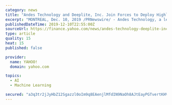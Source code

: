 ```yaml
---
category: news
title: "Andes Technology and Deeplite, Inc. Join Forces to Deploy Highly Compact Deep Learning Models Into Daily Life"
excerpt: "MONTREAL, Dec. 10, 2019 /PRNewswire/ - Andes Technology, a leading Asia-based supplier of high-performance low-power compact 32/64-bit RISC-V CPU cores and a founding Platinum member of the RISC-V Foundation, and Montreal based AI startup Deeplite, Inc., the creators of Lightweight Intelligence™ making deep learning AI models smaller ..."
publishedDateTime: 2019-12-10T22:55:00Z
sourceUrl: https://finance.yahoo.com/news/andes-technology-deeplite-inc-join-160000000.html
type: article
quality: 15
heat: 15
published: false

provider:
  name: YAHOO!
  domain: yahoo.com

topics:
  - AI
  - Machine Learning

secured: "a3q3tr2jJyHbZ12Sgazzl0oIm9q8EAenjlMfdIN9NaOh8AJtEayPGTvertKHVblyccJTXqZwld29M9xFMQfuz+tXjTXGooULqyIPe3BlesXfyrrZDq/adj/caU5gMknW51MOjFoQny3hbmY9IKGgn0R6aaRRg4i/v6vKPLp0MdRUIscF0jbcLknBLlZ/b9rQHnW/s7iG/7YZMAc7MVy7NjHRcuOdu3zAdm2oyDv/BZwj1WYrzoy0F5hWqTcBxP7H+Ld/bI0xQMJozfuPG7mWAA==;Kc24D7Egmz0jD0KLHTijYw=="
---
```


